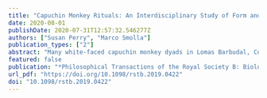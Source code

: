 ```yaml
---
title: "Capuchin Monkey Rituals: An Interdisciplinary Study of Form and Function"
date: 2020-08-01
publishDate: 2020-07-31T12:57:32.546277Z
authors: ["Susan Perry", "Marco Smolla"]
publication_types: ["2"]
abstract: "Many white-faced capuchin monkey dyads in Lomas Barbudal, Costa Rica, practise idiosyncratic interaction sequences that are not part of the species-typical behavioural repertoire. These interactions often include uncomfortable or risky elements. These interactions exhibit the following characteristics commonly featured in definitions of rituals in humans: (i) they involve an unusual intensity of focus on the partner, (ii) the behaviours have no immediate utilitarian purpose, (iii) they sometimes involve 'sacred objects', (iv) the distribution of these behaviours suggests that they are invented and spread via social learning, and (v) many behaviours in these rituals are repurposed from other behavioural domains (e.g. extractive foraging). However, in contrast with some definitions of ritual, capuchin rituals are not overly rigid in their form, nor do the sequences have specific opening and closing actions. In our 9260 h of observation, ritual performance rate was uncorrelated with amount of time dyads spent in proximity but (modestly) associated with higher relationship quality and rate of coalition formation across dyads. Our results suggest that capuchin rituals serve a bond-testing rather than a bond-strengthening function. Ritual interactions are exclusively dyadic, and between-dyad consistency in form is low, casting doubt on the alternative hypothesis that they enhance group-wide solidarity. This article is part of the theme issue 'Ritual renaissance: new insights into the most human of behaviours'."
featured: false
publication: "*Philosophical Transactions of the Royal Society B: Biological Sciences*"
url_pdf: "https://doi.org/10.1098/rstb.2019.0422"
doi: "10.1098/rstb.2019.0422"
---
```


